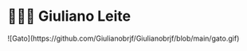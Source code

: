 <div>
  <h1>👨🏻‍💻 Giuliano Leite</h1>
  <div>
      ![Gato](https://github.com/Giulianobrjf/Giulianobrjf/blob/main/gato.gif)
  </div>
  
  
 </div>
